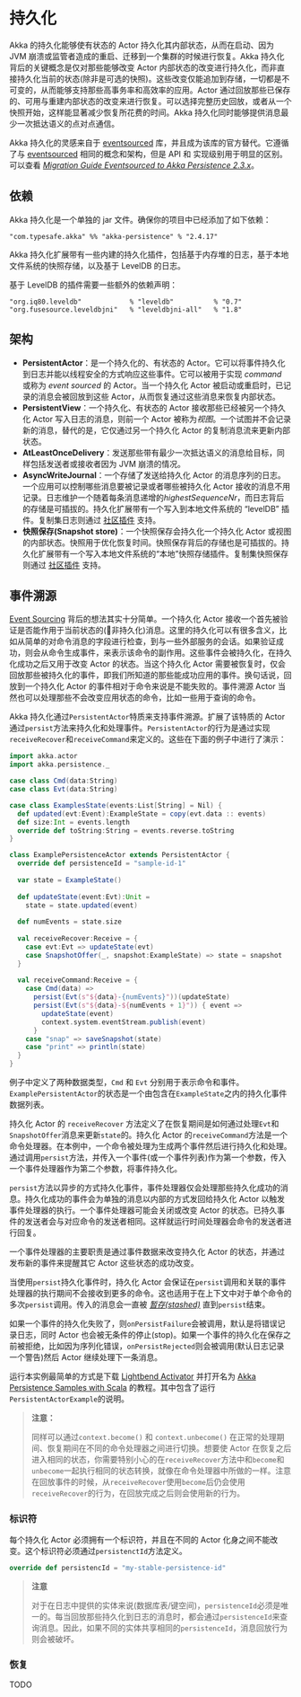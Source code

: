 # 持久化

Akka 的持久化能够使有状态的 Actor 持久化其内部状态，从而在启动、因为 JVM 崩溃或监管者造成的重启、迁移到一个集群的时候进行恢复。Akka 持久化背后的关键概念是仅对那些能够改变 Actor 内部状态的改变进行持久化，而非直接持久化当前的状态(除非是可选的快照)。这些改变仅能追加到存储，一切都是不可变的，从而能够支持那些高事务率和高效率的应用。Actor 通过回放那些已保存的、可用与重建内部状态的改变来进行恢复。可以选择完整历史回放，或者从一个快照开始，这样能显著减少恢复所花费的时间。Akka 持久化同时能够提供消息最少一次抵达语义的点对点通信。

Akka 持久化的灵感来自于 [eventsourced](https://github.com/eligosource/eventsourced) 库，并且成为该库的官方替代。它遵循了与 [eventsourced](https://github.com/eligosource/eventsourced) 相同的概念和架构，但是 API 和 实现级别用于明显的区别。可以查看  [*Migration Guide Eventsourced to Akka Persistence 2.3.x*](http://doc.akka.io/docs/akka/2.4/project/migration-guide-eventsourced-2.3.x.html#migration-eventsourced-2-3)。

## 依赖

Akka 持久化是一个单独的 jar 文件。确保你的项目中已经添加了如下依赖：

```
"com.typesafe.akka" %% "akka-persistence" % "2.4.17"
```

Akka 持久化扩展带有一些内建的持久化插件，包括基于内存堆的日志，基于本地文件系统的快照存储，以及基于 LevelDB 的日志。

基于 LevelDB 的插件需要一些额外的依赖声明：

```
"org.iq80.leveldb"            % "leveldb"          % "0.7"
"org.fusesource.leveldbjni"   % "leveldbjni-all"   % "1.8"
```

## 架构

- **PersistentActor**：是一个持久化的、有状态的 Actor。它可以将事件持久化到日志并能以线程安全的方式响应这些事件。它可以被用于实现 *command* 或称为 *event sourced* 的 Actor。当一个持久化 Actor 被启动或重启时，已记录的消息会被回放到这些 Actor，从而恢复通过这些消息来恢复内部状态。
- **PersistentView**：一个持久化、有状态的 Actor 接收那些已经被另一个持久化 Actor 写入日志的消息，则前一个 Actor 被称为*视图*。一个试图并不会记录新的消息，替代的是，它仅通过另一个持久化 Actor 的复制消息流来更新内部状态。
- **AtLeastOnceDelivery**：发送那些带有最少一次抵达语义的消息给目标，同样包括发送者或接收者因为 JVM 崩溃的情况。
- **AsyncWriteJournal**：一个存储了发送给持久化 Actor 的消息序列的日志。一个应用可以控制哪些消息要被记录或者哪些被持久化 Actor 接收的消息不用记录。日志维护一个随着每条消息递增的*highestSequenceNr*，而日志背后的存储是可插拔的。持久化扩展带有一个写入到本地文件系统的 “levelDB” 插件。复制集日志则通过 [社区插件](http://akka.io/community/) 支持。
- **快照保存(Snapshot store)**：一个快照保存会持久化一个持久化 Actor 或视图的内部状态。快照用于优化恢复时间。快照保存背后的存储也是可插拔的。持久化扩展带有一个写入本地文件系统的“本地”快照存储插件。复制集快照保存则通过 [社区插件](http://akka.io/community/) 支持。

## 事件溯源

[Event Sourcing](http://martinfowler.com/eaaDev/EventSourcing.html) 背后的想法其实十分简单。一个持久化 Actor 接收一个首先被验证是否能作用于当前状态的(非持久化)消息。这里的持久化可以有很多含义，比如从简单的对命令消息的字段进行检查，到与一些外部服务的会话。如果验证成功，则会从命令生成事件，来表示该命令的副作用。这些事件会被持久化，在持久化成功之后又用于改变 Actor 的状态。当这个持久化 Actor 需要被恢复时，仅会回放那些被持久化的事件，即我们所知道的那些能成功应用的事件。换句话说，回放到一个持久化 Actor 的事件相对于命令来说是不能失败的。事件溯源 Actor 当然也可以处理那些不会改变应用状态的命令，比如一些用于查询的命令。

Akka 持久化通过`PersistentActor`特质来支持事件溯源。扩展了该特质的 Actor 通过`persist`方法来持久化和处理事件。`PersistentActor`的行为是通过实现`receiveRecover`和`receiveCommand`来定义的。这些在下面的例子中进行了演示：

```scala
import akka.actor
import akka.persistence._

case class Cmd(data:String)
case class Evt(data:String)

case class ExamplesState(events:List[String] = Nil) {
  def updated(evt:Event):ExampleState = copy(evt.data :: events)
  def size:Int = events.length
  override def toString:String = events.reverse.toString
}

class ExamplePersistenceActor extends PersistentActor {
  override def persistenceId = "sample-id-1"
  
  var state = ExampleState()
  
  def updateState(event:Evt):Unit = 
    state = state.updated(event)
    
  def numEvents = state.size
  
  val receiveRecover:Receive = {
    case evt:Evt => updateState(evt)
    case SnapshotOffer(_, snapshot:ExampleState) => state = snapshot
  }
  
  val receiveCommand:Receive = {
    case Cmd(data) =>
      persist(Evt(s"${data}-{numEvents}"))(updateState)
      persist(Evt(s"${data}-${numEvents + 1}")) { event =>
        updateState(event)
        context.system.eventStream.publish(event)
      }
    case "snap" => saveSnapshot(state)
    case "print" => println(state)
  }
}
```

例子中定义了两种数据类型，`Cmd` 和 `Evt` 分别用于表示命令和事件。`ExamplePersistentActor`的状态是一个由包含在`ExampleState`之内的持久化事件数据列表。

持久化 Actor 的 `receiveRecover` 方法定义了在恢复期间是如何通过处理`Evt`和`SnapshotOffer`消息来更新`state`的。持久化 Actor 的`receiveCommand`方法是一个命令处理器。在本例中，一个命令被处理为生成两个事件然后进行持久化和处理。通过调用`persist`方法，并传入一个事件(或一个事件列表)作为第一个参数，传入一个事件处理器作为第二个参数，将事件持久化。

`persist`方法以异步的方式持久化事件，事件处理器仅会处理那些持久化成功的消息。持久化成功的事件会为单独的消息以内部的方式发回给持久化 Actor 以触发事件处理器的执行。一个事件处理器可能会关闭或改变 Actor 的状态。已持久事件的发送者会与对应命令的发送者相同。这样就运行时间处理器会命令的发送者进行回复。

一个事件处理器的主要职责是通过事件数据来改变持久化 Actor 的状态，并通过发布新的事件来提醒其它 Actor 这些状态的成功改变。

当使用`persist`持久化事件时，持久化 Actor 会保证在`persist`调用和关联的事件处理器的执行期间不会接收到更多的命令。这也适用于在上下文中对于单个命令的多次`persist`调用。传入的消息会一直被 [*暂存(stashed)*](http://doc.akka.io/docs/akka/2.4/scala/persistence.html#internal-stash-scala) 直到`persist`结束。

如果一个事件的持久化失败了，则`onPersistFailure`会被调用，默认是将错误记录日志，同时 Actor 也会被无条件的停止(stop)。如果一个事件的持久化在保存之前被拒绝，比如因为序列化错误，`onPersistRejected`则会被调用(默认日志记录一个警告)然后 Actor 继续处理下一条消息。

运行本实例最简单的方式是下载 [Lightbend Activator](http://www.lightbend.com/platform/getstarted) 并打开名为 [Akka Persistence Samples with Scala](http://www.lightbend.com/activator/template/akka-sample-persistence-scala) 的教程。其中包含了运行`PersistentActorExample`的说明。

> **注意：**
>
> 同样可以通过`context.become()` 和 `context.unbecome()` 在正常的处理期间、恢复期间在不同的命令处理器之间进行切换。想要使 Actor 在恢复之后进入相同的状态，你需要特别小心的在`receiveRecover`方法中和`become`和`unbecome`一起执行相同的状态转换，就像在命令处理器中所做的一样。注意在回放事件的时候，从`receiveRecover`使用`become`后仍会使用`receiveRecover`的行为，在回放完成之后则会使用新的行为。

### 标识符

每个持久化 Actor 必须拥有一个标识符，并且在不同的 Actor 化身之间不能改变。这个标识符必须通过`persistenctId`方法定义。

```scala
override def persistencId = "my-stable-persistence-id"
```

> **注意**
>
> 对于在日志中提供的实体来说(数据库表/键空间)，`persistenceId`必须是唯一的。每当回放那些持久化到日志的消息时，都会通过`persistenceId`来查询消息。因此，如果不同的实体共享相同的`persistenceId`，消息回放行为则会被破坏。

### 恢复

TODO
